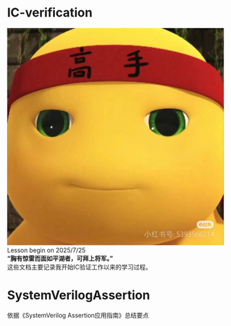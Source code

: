 # IC-verification
![本质高手](.\\images\\奶龙.jpg "")
Lesson begin on 2025/7/25  
**“胸有惊雷而面如平湖者，可拜上将军。”**  
这些文档主要记录我开始IC验证工作以来的学习过程。  
# SystemVerilogAssertion
依据《SystemVerilog Assertion应用指南》总结要点
